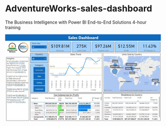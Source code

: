 # AdventureWorks-sales-dashboard
The Business Intelligence with Power BI End-to-End Solutions 4-hour training

<img src="Assets/Adventure Works saled dashboard.JPG" width=1000>
